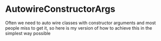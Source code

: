# AutowireConstructorArgs

Often we need to auto wire classes with constructor arguments 
and most people miss to get it, so here is my version of how to 
achieve this in the simplest way possible
